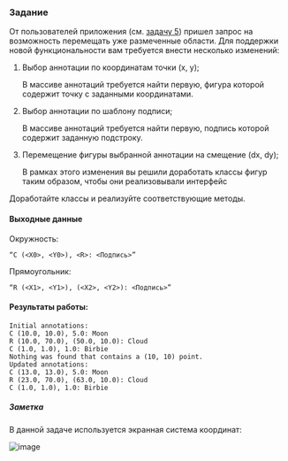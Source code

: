 ### Задание

От пользователей приложения (см. [задачу 5](https://github.com/Xentention/Croc-Java-school/tree/master/src/ru/croc/task5)) пришел запрос на возможность перемещать уже размеченные области. Для поддержки новой функциональности вам требуется внести несколько изменений: 

1) Выбор аннотации по координатам точки (x, y);

   В массиве аннотаций требуется найти первую, фигура которой содержит точку с заданными координатами.

2) Выбор аннотации по шаблону подписи;

    В массиве аннотаций требуется найти первую, подпись которой содержит заданную подстроку.

3) Перемещение фигуры выбранной аннотации на смещение (dx, dy);

    В рамках этого изменения вы решили доработать классы фигур таким образом, чтобы они реализовывали интерфейс

Доработайте классы и реализуйте соответствующие методы.

#### Выходные данные
  
Окружность:
```
“C (<X0>, <Y0>), <R>: <Подпись>”
```
Прямоугольник:
```
“R (<X1>, <Y1>), (<X2>, <Y2>): <Подпись>”
```
  
#### Результаты работы:
```
Initial annotations:
C (10.0, 10.0), 5.0: Moon
R (10.0, 70.0), (50.0, 10.0): Cloud
C (1.0, 1.0), 1.0: Birbie
Nothing was found that contains a (10, 10) point.
Updated annotations:
C (13.0, 13.0), 5.0: Moon
R (23.0, 70.0), (63.0, 10.0): Cloud
C (1.0, 1.0), 1.0: Birbie
```

##### Заметка

В данной задаче используется экранная система координат:

![image](https://user-images.githubusercontent.com/96055384/198854587-7ba8a45e-b74b-4394-8099-6da7af78d627.png)
